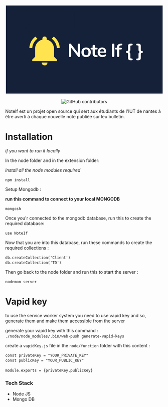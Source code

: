 
<div align="center">

![Note If { }](extension/img/logo_noteIf_banner.png)

![GitHub contributors](https://img.shields.io/github/contributors/PolLamothe/NoteIf?style=for-the-badge&logo=github&labelColor=%23152039&color=%23ffe34f)
</div>

NoteIf est un projet open source qui sert aux étudiants de l'IUT de nantes à être averti à chaque nouvelle note publiée sur leu bulletin.

# Installation
*if you want to run it locally*

In the node folder and in the extension folder:

*install all the node modules required*
```
npm install
```

Setup Mongodb :

**run this command to connect to your local MONGODB**
```
mongosh
```
Once you'r connected to the mongodb database, run this to create the required database:
```
use NoteIf
```
Now that you are into this database, run these commands to create the required collections :
```
db.createCollection('Client')
db.createCollection('TD')
```

Then go back to the node folder and run this to start the server :
```
nodemon server
```

# Vapid key

to use the service worker system you need to use vapid key and so, generate them and make them accessible from the server

generate your vapid key with this command : `./node/node_modules/.bin/web-push generate-vapid-keys`

create a `vapidKey.js` file in the `node/function` folder with this content :

```
const privateKey = "YOUR_PRIVATE_KEY"
const publicKey = "YOUR_PUBLIC_KEY"

module.exports = {privateKey,publicKey}
```

### Tech Stack
+ Node JS
+ Mongo DB
